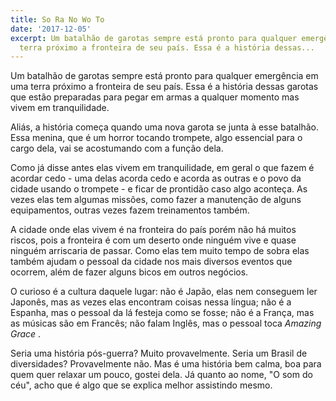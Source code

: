 ```yaml
---
title: So Ra No Wo To
date: '2017-12-05'
excerpt: Um batalhão de garotas sempre está pronto para qualquer emergência em uma
  terra próximo a fronteira de seu país. Essa é a história dessas...
---
```




Um batalhão de garotas sempre está pronto para qualquer emergência em uma terra próximo a fronteira de seu país. Essa é a história dessas garotas que estão preparadas para pegar em armas a qualquer momento mas vivem em tranquilidade.

Aliás, a história começa quando uma nova garota se junta à esse batalhão. Essa menina, que é um horror tocando trompete, algo essencial para o cargo dela, vai se acostumando com a função dela.

Como já disse antes elas vivem em tranquilidade, em geral o que fazem é acordar cedo - uma delas acorda cedo e acorda as outras e o povo da cidade usando o trompete - e ficar de prontidão caso algo aconteça. As vezes elas tem algumas missões, como fazer a manutenção de alguns equipamentos, outras vezes fazem treinamentos também.

A cidade onde elas vivem é na fronteira do país porém não há muitos riscos, pois a fronteira é com um deserto onde ninguém vive e quase ninguém arriscaria de passar. Como elas tem muito tempo de sobra elas também ajudam o pessoal da cidade nos mais diversos eventos que ocorrem, além de fazer alguns bicos em outros negócios.

O curioso é a cultura daquele lugar: não é Japão, elas nem conseguem ler Japonês, mas as vezes elas encontram coisas nessa língua; não é a Espanha, mas o pessoal da lá festeja como se fosse; não é a França, mas as músicas são em Francês; não falam Inglês, mas o pessoal toca *Amazing Grace* .

Seria uma história pós-guerra? Muito provavelmente. Seria um Brasil de diversidades? Provavelmente não. Mas é uma história bem calma, boa para quem quer relaxar um pouco, gostei dela. Já quanto ao nome, "O som do céu", acho que é algo que se explica melhor assistindo mesmo.